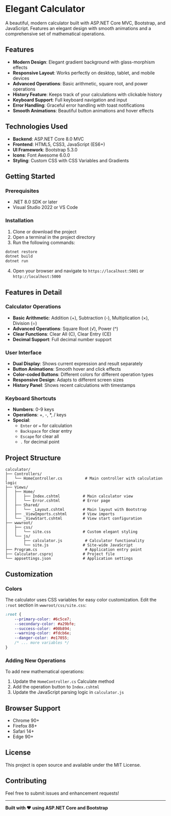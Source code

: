 # Elegant Calculator

A beautiful, modern calculator built with ASP.NET Core MVC, Bootstrap, and JavaScript. Features an elegant design with smooth animations and a comprehensive set of mathematical operations.

## Features

- **Modern Design**: Elegant gradient background with glass-morphism effects
- **Responsive Layout**: Works perfectly on desktop, tablet, and mobile devices
- **Advanced Operations**: Basic arithmetic, square root, and power operations
- **History Feature**: Keeps track of your calculations with clickable history
- **Keyboard Support**: Full keyboard navigation and input
- **Error Handling**: Graceful error handling with toast notifications
- **Smooth Animations**: Beautiful button animations and hover effects

## Technologies Used

- **Backend**: ASP.NET Core 8.0 MVC
- **Frontend**: HTML5, CSS3, JavaScript (ES6+)
- **UI Framework**: Bootstrap 5.3.0
- **Icons**: Font Awesome 6.0.0
- **Styling**: Custom CSS with CSS Variables and Gradients

## Getting Started

### Prerequisites

- .NET 8.0 SDK or later
- Visual Studio 2022 or VS Code

### Installation

1. Clone or download the project
2. Open a terminal in the project directory
3. Run the following commands:

```bash
dotnet restore
dotnet build
dotnet run
```

4. Open your browser and navigate to `https://localhost:5001` or `http://localhost:5000`

## Features in Detail

### Calculator Operations

- **Basic Arithmetic**: Addition (+), Subtraction (-), Multiplication (×), Division (÷)
- **Advanced Operations**: Square Root (√), Power (^)
- **Clear Functions**: Clear All (C), Clear Entry (CE)
- **Decimal Support**: Full decimal number support

### User Interface

- **Dual Display**: Shows current expression and result separately
- **Button Animations**: Smooth hover and click effects
- **Color-coded Buttons**: Different colors for different operation types
- **Responsive Design**: Adapts to different screen sizes
- **History Panel**: Shows recent calculations with timestamps

### Keyboard Shortcuts

- **Numbers**: 0-9 keys
- **Operations**: +, -, *, / keys
- **Special**: 
  - `Enter` or `=` for calculation
  - `Backspace` for clear entry
  - `Escape` for clear all
  - `.` for decimal point

## Project Structure

```
calculator/
├── Controllers/
│   └── HomeController.cs          # Main controller with calculation logic
├── Views/
│   ├── Home/
│   │   ├── Index.cshtml          # Main calculator view
│   │   └── Error.cshtml          # Error page
│   ├── Shared/
│   │   └── _Layout.cshtml        # Main layout with Bootstrap
│   ├── _ViewImports.cshtml       # View imports
│   └── _ViewStart.cshtml         # View start configuration
├── wwwroot/
│   ├── css/
│   │   └── site.css              # Custom elegant styling
│   └── js/
│       ├── calculator.js          # Calculator functionality
│       └── site.js               # Site-wide JavaScript
├── Program.cs                     # Application entry point
├── Calculator.csproj             # Project file
└── appsettings.json              # Application settings
```

## Customization

### Colors
The calculator uses CSS variables for easy color customization. Edit the `:root` section in `wwwroot/css/site.css`:

```css
:root {
    --primary-color: #6c5ce7;
    --secondary-color: #a29bfe;
    --success-color: #00b894;
    --warning-color: #fdcb6e;
    --danger-color: #e17055;
    /* ... more variables */
}
```

### Adding New Operations
To add new mathematical operations:

1. Update the `HomeController.cs` Calculate method
2. Add the operation button to `Index.cshtml`
3. Update the JavaScript parsing logic in `calculator.js`

## Browser Support

- Chrome 90+
- Firefox 88+
- Safari 14+
- Edge 90+

## License

This project is open source and available under the MIT License.

## Contributing

Feel free to submit issues and enhancement requests!

---

**Built with ❤️ using ASP.NET Core and Bootstrap** 